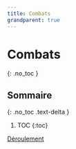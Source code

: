 ```yaml
---
title: Combats
grandparent: true
---
```


# Combats
{: .no_toc }

## Sommaire
{: .no_toc .text-delta }

1. TOC
{:toc}

[Déroulement](combats/déroulement.md)
